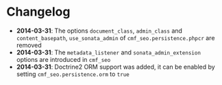 Changelog
=========

* **2014-03-31**: The options `document_class`, `admin_class` and
  `content_basepath`, `use_sonata_admin` of `cmf_seo.persistence.phpcr` are
  removed
* **2014-03-31**: The `metadata_listener` and `sonata_admin_extension` options
  are introduced in `cmf_seo`
* **2014-03-31**: Doctrine2 ORM support was added, it can be enabled by
  setting `cmf_seo.persistence.orm` to `true`
